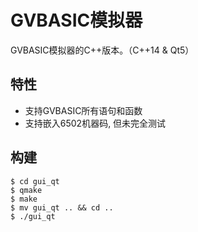 # GVBASIC模拟器
GVBASIC模拟器的C++版本。（C++14 & Qt5）

## 特性
- 支持GVBASIC所有语句和函数
- 支持嵌入6502机器码, 但未完全测试

## 构建

```
$ cd gui_qt
$ qmake
$ make
$ mv gui_qt .. && cd ..
$ ./gui_qt
```

